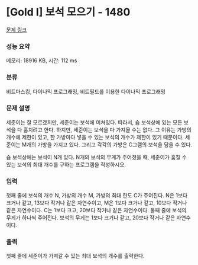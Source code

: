 # [Gold I] 보석 모으기 - 1480 

[문제 링크](https://www.acmicpc.net/problem/1480) 

### 성능 요약

메모리: 18916 KB, 시간: 112 ms

### 분류

비트마스킹, 다이나믹 프로그래밍, 비트필드를 이용한 다이나믹 프로그래밍

### 문제 설명

<p>세준이는 잘 모르겠지만, 세준이는 보석에 미쳐있다. 따라서, 숌 보석상에 있는 모든 보석을 다 훔치려고 한다. 하지만, 세준이는 보석을 다 가져올 수는 없다. 그 이유는 가방의 개수에 제한이 있고, 한 가방마다 넣을 수 있는 보석의 개수가 제한이 있기 때문이다. 세준이는 M개의 가방을 가지고 있다. 그리고 각각의 가방은 C그램의 보석을 담을 수 있다.</p>

<p>숌 보석상에는 보석이 N개 있다. N개의 보석의 무게가 주어졌을 때, 세준이가 훔칠 수 있는 보석의 최대 개수를 구하는 프로그램을 작성하시오.</p>

### 입력 

 <p>첫째 줄에 보석의 개수 N, 가방의 개수 M, 가방의 최대 한도 C가 주어진다. N은 1보다 크거나 같고, 13보다 작거나 같은 자연수이고, M은 1보다 크거나 같고, 10보다 작거나 같은 자연수이다. C는 1보다 크고, 20보다 작거나 같은 자연수이다. 둘째 줄에 보석의 무게가 하나씩 주어진다. 보석의 무게는 1보다 크거나 같고, 20보다 작거나 같은 자연수이다.</p>

### 출력 

 <p>첫째 줄에 세준이가 가져갈 수 있는 최대 보석의 개수를 출력한다.</p>

